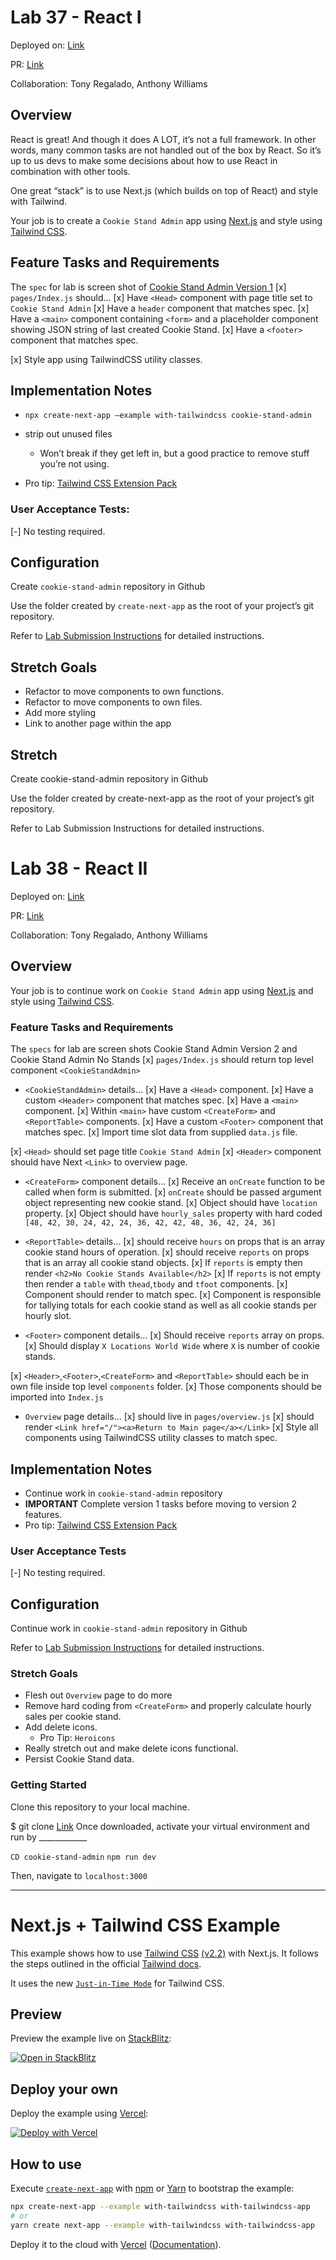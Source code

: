 # Lab 37 - React I

Deployed on: [Link](http://github.com/kevinhenry/cookie-stand-admin/)

PR: [Link](https://github.com/kevinhenry/cookie-stand-admin/pull/1)

Collaboration: Tony Regalado, Anthony Williams

## Overview

React is great! And though it does A LOT, it’s not a full framework. In other words, many common tasks are not handled out of the box by React. So it’s up to us devs to make some decisions about how to use React in combination with other tools.

One great “stack” is to use Next.js (which builds on top of React) and style with Tailwind.

Your job is to create a `Cookie Stand Admin` app using [Next.js](https://nextjs.org/) and style using [Tailwind CSS](https://tailwindcss.com/).

## Feature Tasks and Requirements

The `spec` for lab is screen shot of [Cookie Stand Admin Version 1](https://codefellows.github.io/code-401-python-guide/curriculum/class-37/lab/cookie-stand-admin-version-1.png)
[x] `pages/Index.js` should…
  [x] Have `<Head>` component with page title set to `Cookie Stand Admin`
  [x] Have a `header` component that matches spec.
  [x] Have a `<main>` component containing `<form>` and a placeholder component showing JSON string of last created Cookie Stand.
  [x] Have a `<footer>` component that matches spec.

[x] Style app using TailwindCSS utility classes.


## Implementation Notes

- `npx create-next-app –example with-tailwindcss cookie-stand-admin`

- strip out unused files
    - Won’t break if they get left in, but a good practice to remove stuff you’re not using.
- Pro tip: [Tailwind CSS Extension Pack](https://marketplace.visualstudio.com/items?itemName=andrewmcodes.tailwindcss-extension-pack)


### User Acceptance Tests:

[-] No testing required.


## Configuration

Create `cookie-stand-admin` repository in Github

Use the folder created by `create-next-app` as the root of your project’s git repository.

Refer to [Lab Submission Instructions](https://codefellows.github.io/code-401-python-guide/reference/submission-instructions/labs/) for detailed instructions.


## Stretch Goals

- Refactor to move components to own functions.
- Refactor to move components to own files.
- Add more styling
- Link to another page within the app

## Stretch

Create cookie-stand-admin repository in Github

Use the folder created by create-next-app as the root of your project’s git repository.

Refer to Lab Submission Instructions for detailed instructions.


# Lab 38 - React II

Deployed on: [Link](http://github.com/kevinhenry/cookie-stand-admin/)

PR: [Link](https://github.com/kevinhenry/cookie-stand-admin/pull/2)

Collaboration: Tony Regalado, Anthony Williams

## Overview

Your job is to continue work on `Cookie Stand Admin` app using [Next.js](https://nextjs.org/) and style using [Tailwind CSS](https://tailwindcss.com/).

### Feature Tasks and Requirements

The `specs` for lab are screen shots Cookie Stand Admin Version 2 and Cookie Stand Admin No Stands
[x] `pages/Index.js` should return top level component `<CookieStandAdmin>`
- `<CookieStandAdmin>` details…
  [x] Have a `<Head>` component.
  [x] Have a custom `<Header>` component that matches spec.
  [x] Have a `<main>` component.
  [x] Within `<main>` have custom `<CreateForm>` and `<ReportTable>` components.
  [x] Have a custom `<Footer>` component that matches spec.
  [x] Import time slot data from supplied `data.js` file.

[x] `<Head>` should set page title `Cookie Stand Admin`
[x] `<Header>` component should have Next `<Link>` to overview page.
- `<CreateForm>` component details…
  [x] Receive an `onCreate` function to be called when form is submitted.
  [x] `onCreate` should be passed argument object representing new cookie stand.
    [x] Object should have `location` property.
    [x] Object should have `hourly_sales` property with hard coded `[48, 42, 30, 24, 42, 24, 36, 42, 42, 48, 36, 42, 24, 36]`

- `<ReportTable>` details…
  [x] should receive `hours` on props that is an array cookie stand hours of operation.
  [x] should receive `reports` on props that is an array all cookie stand objects.
  [x] If `reports` is empty then render `<h2>No Cookie Stands Available</h2>`
  [x] If `reports` is not empty then render a `table` with `thead`,`tbody` and `tfoot` components.
  [x] Component should render to match spec.
  [x] Component is responsible for tallying totals for each cookie stand as well as all cookie stands per hourly slot.

- `<Footer>` component details…
  [x] Should receive `reports` array on props.
  [x] Should display `X Locations World Wide` where `X` is number of cookie stands.

[x] `<Header>`,`<Footer>`,`<CreateForm>` and `<ReportTable>` should each be in own file inside top level `components` folder.
[x] Those components should be imported into `Index.js`
- `Overview` page details…
  [x] should live in `pages/overview.js`
  [x] should render `<Link href="/"><a>Return to Main page</a></Link>`
  [x] Style all components using TailwindCSS utility classes to match spec.


## Implementation Notes

- Continue work in `cookie-stand-admin` repository
- **IMPORTANT** Complete version 1 tasks before moving to version 2 features.
- Pro tip: [Tailwind CSS Extension Pack](https://marketplace.visualstudio.com/items?itemName=andrewmcodes.tailwindcss-extension-pack)


### User Acceptance Tests
[-] No testing required.


## Configuration

Continue work in `cookie-stand-admin` repository in Github

Refer to [Lab Submission Instructions](https://codefellows.github.io/code-401-python-guide/reference/submission-instructions/labs/) for detailed instructions.


### Stretch Goals

- Flesh out `Overview` page to do more
- Remove hard coding from `<CreateForm>` and properly calculate hourly sales per cookie stand.
- Add delete icons.
    - Pro Tip: `Heroicons`
- Really stretch out and make delete icons functional.
- Persist Cookie Stand data.


### Getting Started

Clone this repository to your local machine.

$ git clone [Link](https://github.com/kevinhenry/cookie-stand-admin.git)
Once downloaded, activate your virtual environment and run by ____________

`CD cookie-stand-admin`
`npm run dev`

Then, navigate to `localhost:3000`

-----

# Next.js + Tailwind CSS Example

This example shows how to use [Tailwind CSS](https://tailwindcss.com/) [(v2.2)](https://blog.tailwindcss.com/tailwindcss-2-2) with Next.js. It follows the steps outlined in the official [Tailwind docs](https://tailwindcss.com/docs/guides/nextjs).

It uses the new [`Just-in-Time Mode`](https://tailwindcss.com/docs/just-in-time-mode) for Tailwind CSS.

## Preview

Preview the example live on [StackBlitz](http://stackblitz.com/):

[![Open in StackBlitz](https://developer.stackblitz.com/img/open_in_stackblitz.svg)](https://stackblitz.com/github/vercel/next.js/tree/canary/examples/with-tailwindcss)

## Deploy your own

Deploy the example using [Vercel](https://vercel.com?utm_source=github&utm_medium=readme&utm_campaign=next-example):

[![Deploy with Vercel](https://vercel.com/button)](https://vercel.com/new/git/external?repository-url=https://github.com/vercel/next.js/tree/canary/examples/with-tailwindcss&project-name=with-tailwindcss&repository-name=with-tailwindcss)

## How to use

Execute [`create-next-app`](https://github.com/vercel/next.js/tree/canary/packages/create-next-app) with [npm](https://docs.npmjs.com/cli/init) or [Yarn](https://yarnpkg.com/lang/en/docs/cli/create/) to bootstrap the example:

```bash
npx create-next-app --example with-tailwindcss with-tailwindcss-app
# or
yarn create next-app --example with-tailwindcss with-tailwindcss-app
```

Deploy it to the cloud with [Vercel](https://vercel.com/new?utm_source=github&utm_medium=readme&utm_campaign=next-example) ([Documentation](https://nextjs.org/docs/deployment)).
